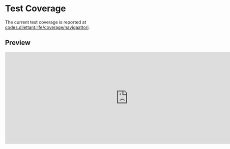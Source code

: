 # Test Coverage

The current test coverage is reported at <a href="https://codes.dilettant.life/coverage/navigaattori/" target="coverage">codes.dilettant.life/coverage/navigaattori</a>.

## Preview

<iframe width="800px" height="300px" style="border: 0px;" src="https://codes.dilettant.life/coverage/navigaattori/"></iframe>
